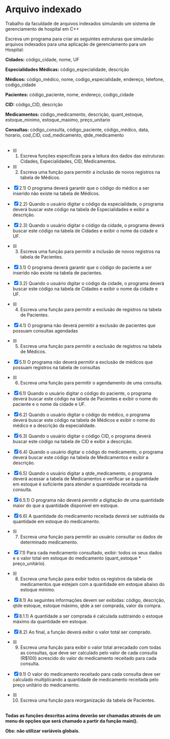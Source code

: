 # Arquivo indexado
Trabalho da faculdade de arquivos indexados simulando um sistema de gerenciamento de hospital em C++

Escreva um programa para criar as seguintes estruturas que simularão arquivos indexados para uma aplicação de gerenciamento para um Hospital:

**Cidades:** código_cidade, nome, UF

**Especialidades Médicas:** código_especialidade, descrição

**Médicos:** código_médico, nome, codigo_especialidade, endereço, telefone, codigo_cidade

**Pacientes:** código_paciente, nome, endereço, codigo_cidade

**CID:** código_CID, descrição

**Medicamentos:** código_medicamento, descrição, quant_estoque, estoque_minimo, estoque_maximo, preço_unitario

**Consultas:** código_consulta, código_paciente, código_médico, data, horario, cod_CID, cod_medicamento, qtde_medicamento <br><br>

- [X] 1) Escreva funções específicas para a leitura dos dados das estruturas: Cidades, Especialidades, CID, Medicamentos.

- [X] 2) Escreva uma função para permitir a inclusão de novos registros na tabela de Médicos.

- [X] 2.1) O programa deverá garantir que o código do médico a ser inserido não existe na tabela de Médicos.

- [X] 2.2) Quando o usuário digitar o código da especialidade, o programa deverá buscar este código na tabela de Especialidades e exibir a descrição.

- [X] 2.3) Quando o usuário digitar o código da cidade, o programa deverá buscar este código na tabela de Cidades e exibir o nome da cidade e UF.

- [X] 3) Escreva uma função para permitir a inclusão de novos registros na tabela de Pacientes.

- [X] 3.1) O programa deverá garantir que o código do paciente a ser inserido não existe na tabela de pacientes.

- [X] 3.2) Quando o usuário digitar o código da cidade, o programa deverá buscar este código na tabela de Cidades e exibir o nome da cidade e UF.

- [X] 4) Escreva uma função para permitir a exclusão de registros na tabela de Pacientes.

- [X] 4.1) O programa não deverá permitir a exclusão de pacientes que possuam consultas agendadas

- [X] 5) Escreva uma função para permitir a exclusão de registros na tabela de Médicos.

- [X] 5.1) O programa não deverá permitir a exclusão de médicos que possuam registros na tabela de consultas 

- [X] 6) Escreva uma função para permitir o agendamento de uma consulta.

- [X] 6.1) Quando o usuário digitar o código do paciente, o programa deverá buscar este código na tabela de Pacientes e exibir o nome do paciente e o nome da cidade e UF.

- [X] 6.2) Quando o usuário digitar o código do médico, o programa deverá buscar este código na tabela de Médicos e exibir o nome do médico e a descrição da especialidade.

- [X] 6.3) Quando o usuário digitar o código CID, o programa deverá buscar este código na tabela de CID e exibir a descrição.

- [X] 6.4) Quando o usuário digitar o código do medicamento, o programa deverá buscar este código na tabela de Medicamentos e exibir a descrição.

- [X] 6.5) Quando o usuário digitar a qtde_medicamento, o programa deverá acessar a tabela de Medicamentos e verificar se a quantidade em estoque é suficiente para atender a quantidade receitada na consulta.

- [X] 6.5.1) O programa não deverá permitir a digitação de uma quantidade maior do que a quantidade disponível em estoque.

- [X] 6.6) A quantidade do medicamento receitada deverá ser subtraída da quantidade em estoque do medicamento.

- [X] 7) Escreva uma função para permitir ao usuário consultar os dados de determinado medicamento.

- [X] 7.1) Para cada medicamento consultado, exibir: todos os seus dados e o valor total em estoque do medicamento (quant_estoque * preço_unitário).

- [X] 8) Escreva uma função para exibir todos os registros da tabela de medicamentos que estejam com a quantidade em estoque abaixo do estoque mínimo. 

- [X] 8.1) As seguintes informações devem ser exibidas: código, descrição, qtde estoque, estoque máximo, qtde a ser comprada, valor da compra.

- [X] 8.1.1) A quantidade a ser comprada é calculada subtraindo o estoque máximo da quantidade em estoque.

- [X] 8.2) Ao final, a função deverá exibir o valor total ser comprado.

- [X] 9) Escreva uma função para exibir o valor total arrecadado com todas as consultas, que deve ser calculado pelo valor de cada consulta (R$100) acrescido do valor do medicamento receitado para cada consulta.

- [X] 9.1) O valor do medicamento receitado para cada consulta deve ser calculado multiplicando a quantidade de medicamento receitada pelo preço unitário do medicamento.

- [X] 10) Escreva uma função para reorganização da tabela de Pacientes.


<br>**Todas as funções descritas acima deverão ser chamadas através de um menu de opções que será chamado a partir da função main().**

**Obs: não utilizar variáveis globais.**
